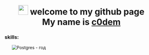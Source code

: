 <h1 align="center">
  <img src="https://github.com/blackcater/blackcater/raw/main/images/Hi.gif" height="32"/> 
   welcome to my github page <br> My name is 
  <a href="https://t.me/c0dembot" target="_blank">c0dem</a>
</h1>

<h3>skills:</h3>
<ul>
  <p align="center"></p><img src="https://img.shields.io/badge/postgres-%23316192.svg?style=for-the-badge&logo=postgresql&logoColor=white" alt="Postgres"> - год</p>
</ul>


